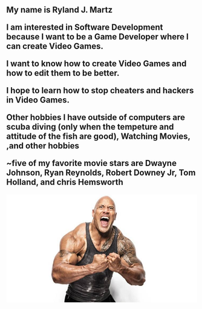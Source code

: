 <h2>
My name is Ryland J. Martz

I am interested in Software Development because I want to be a Game Developer
where I can create Video Games.

I want to know how to create Video Games and how to edit them to be
better.

I hope to learn how to stop cheaters and hackers
in Video Games.

Other hobbies I have outside of computers are scuba diving (only when the tempeture and attitude of the fish are good),
Watching Movies, ,and other hobbies

~five of my favorite movie stars are Dwayne Johnson, Ryan Reynolds, Robert Downey Jr, Tom Holland, and chris Hemsworth 

![The Rock](/the_rock.jpg)







